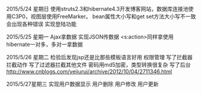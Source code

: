 2015/5/24 星期日
使用struts2.3和hibernate4.3开发博客网站，数据库连接池使用C3P0，视图层使用FreeMarker。
bean属性大小写和get set方法大小写不一致会出现各种错误
实现登陆功能

2015/5/25 星期一
Ajax拿数据 实现JSON传数据
<s:action>同样拿使用
hibernate一对多，多对一拿数据

2015/5/26 星期二
检验后发现jsp还是比那些模板语言好用
权限管理
	写了拦截器拦截动作
	写了过滤器拦截其他文件
密码用md5加密，类型转换很复杂
写了后台
http://www.cnblogs.com/yejiurui/archive/2012/10/04/2711346.html

2015/5/27星期三
实现用户数据显示
用户删除
用户修改
用户更新
